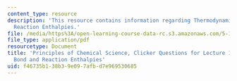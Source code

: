 ```yaml
---
content_type: resource
description: 'This resource contains information regarding Thermodynamics: Bond and
  Reaction Enthalpies.'
file: /media/https%3A/open-learning-course-data-rc.s3.amazonaws.com/5-111sc-principles-of-chemical-science-fall-2014/f46735b138b39e097afbd7e969530685_MIT5_111F14_Lec15Clkr.pdf
file_type: application/pdf
resourcetype: Document
title: 'Principles of Chemical Science, Clicker Questions for Lecture 15: Thermodynamics:
  Bond and Reaction Enthalpies'
uid: f46735b1-38b3-9e09-7afb-d7e969530685
---
```

